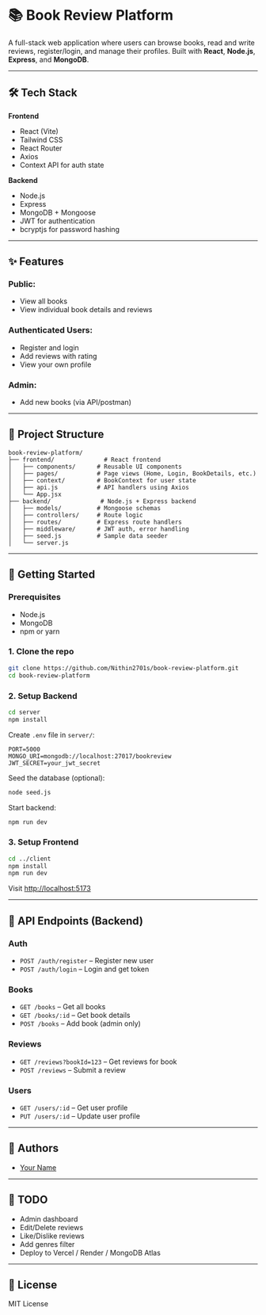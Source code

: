 
# 📚 Book Review Platform

A full-stack web application where users can browse books, read and write reviews, register/login, and manage their profiles. Built with **React**, **Node.js**, **Express**, and **MongoDB**.

---

## 🛠️ Tech Stack

**Frontend**  
- React (Vite)
- Tailwind CSS
- React Router
- Axios
- Context API for auth state

**Backend**  
- Node.js
- Express
- MongoDB + Mongoose
- JWT for authentication
- bcryptjs for password hashing

---

## ✨ Features

### Public:
- View all books
- View individual book details and reviews

### Authenticated Users:
- Register and login
- Add reviews with rating
- View your own profile

### Admin:
- Add new books (via API/postman)

---

## 📁 Project Structure

```
book-review-platform/
├── frontend/              # React frontend
│   ├── components/      # Reusable UI components
│   ├── pages/           # Page views (Home, Login, BookDetails, etc.)
│   ├── context/         # BookContext for user state
│   ├── api.js           # API handlers using Axios
│   └── App.jsx
├── backend/              # Node.js + Express backend
│   ├── models/          # Mongoose schemas
│   ├── controllers/     # Route logic
│   ├── routes/          # Express route handlers
│   ├── middleware/      # JWT auth, error handling
│   ├── seed.js          # Sample data seeder
│   └── server.js
```

---

## 🚀 Getting Started

### Prerequisites
- Node.js
- MongoDB
- npm or yarn

### 1. Clone the repo

```bash
git clone https://github.com/Nithin2701s/book-review-platform.git
cd book-review-platform
```

### 2. Setup Backend

```bash
cd server
npm install
```

Create `.env` file in `server/`:

```env
PORT=5000
MONGO_URI=mongodb://localhost:27017/bookreview
JWT_SECRET=your_jwt_secret
```

Seed the database (optional):

```bash
node seed.js
```

Start backend:

```bash
npm run dev
```

### 3. Setup Frontend

```bash
cd ../client
npm install
npm run dev
```

Visit [http://localhost:5173](http://localhost:5173)

---

## 🔐 API Endpoints (Backend)

### Auth
- `POST /auth/register` – Register new user
- `POST /auth/login` – Login and get token

### Books
- `GET /books` – Get all books
- `GET /books/:id` – Get book details
- `POST /books` – Add book (admin only)

### Reviews
- `GET /reviews?bookId=123` – Get reviews for book
- `POST /reviews` – Submit a review

### Users
- `GET /users/:id` – Get user profile
- `PUT /users/:id` – Update user profile

---

## 👥 Authors

- [Your Name](https://github.com/yourusername)

---

## 📌 TODO

- Admin dashboard
- Edit/Delete reviews
- Like/Dislike reviews
- Add genres filter
- Deploy to Vercel / Render / MongoDB Atlas

---

## 📄 License

MIT License
